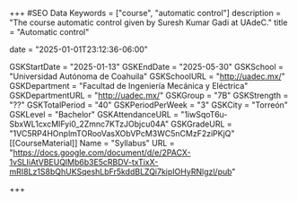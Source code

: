 +++
#SEO Data
Keywords = ["course", "automatic control"]
description = "The course automatic control given by Suresh Kumar Gadi at UAdeC."
title = "Automatic control"

date = "2025-01-01T23:12:36-06:00"

GSKStartDate = "2025-01-13"
GSKEndDate = "2025-05-30"
GSKSchool = "Universidad Autónoma de Coahuila"
GSKSchoolURL = "http://uadec.mx/"
GSKDepartment = "Facultad de Ingeniería Mecánica y Eléctrica"
GSKDepartmentURL = "http://uadec.mx/"
GSKGroup = "7B"
GSKStrength = "??"
GSKTotalPeriod = "40"
GSKPeriodPerWeek = "3"
GSKCity = "Torreón"
GSKLevel = "Bachelor"
GSKAttendanceURL = "1iwSqoT6u-SbxWL1cxcMIFyi0_2Zmnc7KTzJObjcu04A"
GSKGradeURL = "1VC5RP4HOnplmTORooVasXObVPcM3WC5nCMzF2ziPKjQ"
[[CourseMaterial]]
    Name = "Syllabus"
    URL = "https://docs.google.com/document/d/e/2PACX-1vSLIiAtVBEUQlMb6b3E5cRBDV-txTixX-mRI8Lz1S8bQhUKSqeshLbFr5kddBLZQi7kipIOHyRNlgzl/pub"

+++
